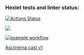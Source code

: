 ### Hexlet tests and linter status:
[![Actions Status](https://github.com/devbulygin/java-project-lvl1/workflows/hexlet-check/badge.svg)](https://github.com/devbulygin/java-project-lvl1/actions)

<a href="https://codeclimate.com/github/codeclimate/codeclimate/maintainability"><img src="https://api.codeclimate.com/v1/badges/a99a88d28ad37a79dbf6/maintainability" /></a>

[![example workflow](https://github.com/devbulygin/java-project-lvl1/workflows/gradle-build/badge.svg)](https://github.com/devbulygin/java-project-lvl1/actions)

<a href = "https://asciinema.org/a/FyUOKG52tDjscHn5yAkuxYbrk">Asciinema cast v1</a>